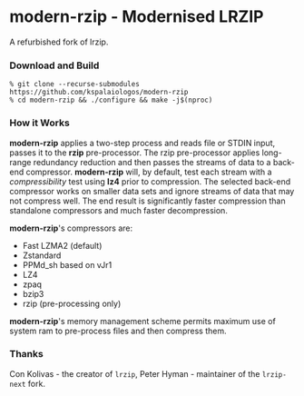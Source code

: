 modern-rzip - Modernised LRZIP
======================

A refurbished fork of lrzip.

### Download and Build
```
% git clone --recurse-submodules https://github.com/kspalaiologos/modern-rzip
% cd modern-rzip && ./configure && make -j$(nproc)
```

### How it Works
**modern-rzip** applies a two-step process and reads file or STDIN input, passes it to the **rzip**
pre-processor. The rzip pre-processor applies long-range redundancy reduction and then passes the
streams of data to a back-end compressor. **modern-rzip** will, by default, test each stream with
a *compressibility* test using **lz4** prior to compression. The selected back-end compressor works
on smaller data sets and ignore streams of data that may not compress well. The end result is
significantly faster compression than standalone compressors and much faster decompression.

**modern-rzip**'s compressors are:
* Fast LZMA2 (default)
* Zstandard
* PPMd_sh based on vJr1
* LZ4
* zpaq
* bzip3
* rzip (pre-processing only)

**modern-rzip**'s memory management scheme permits maximum use of system ram to pre-process files and then compress them.

### Thanks
Con Kolivas - the creator of `lrzip`, Peter Hyman - maintainer of the `lrzip-next` fork.
